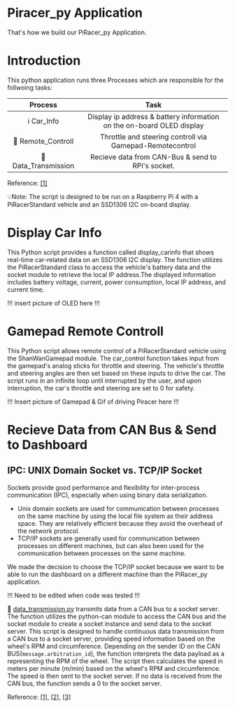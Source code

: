 # Piracer_py Application

That's how we build our PiRacer_py Application. 

# Introduction

This python application runs three Processes which are responsible for the follwoing tasks: 

|Process			   |Task																	|
|:--------------------:|:----------------------------------------------------------------------:|
| ℹ️ Car_Info		   | Display ip address & battery information on the on-board OLED display	|         
| 🛞 Remote_Controll   | Throttle and steering controll via Gamepad-Remotecontrol    			|
| 📡 Data_Transmission | Recieve data from CAN-Bus & send to RPi's socket. 				|

Reference: [[1]](https://docs.python.org/3/library/multiprocessing.html)

💡Note: The script is designed to be run on a Raspberry Pi 4 with a PiRacerStandard vehicle and an SSD1306 I2C on-board display. 

# Display Car Info
This Python script provides a function called display_carinfo that shows real-time car-related data on an SSD1306 I2C display. The function utilizes the PiRacerStandard class to access the vehicle's battery data and the socket module to retrieve the local IP address.The displayed information includes battery voltage, current, power consumption, local IP address, and current time. <br>

!!! insert picture of OLED here !!! <br>

# Gamepad Remote Controll 
This Python script allows remote control of a PiRacerStandard vehicle using the ShanWanGamepad module. The car_control function takes input from the gamepad's analog sticks for throttle and steering. The vehicle's throttle and steering angles are then set based on these inputs to drive the car. The script runs in an infinite loop until interrupted by the user, and upon interruption, the car's throttle and steering are set to 0 for safety. <br>

!!! Insert picture of Gamepad & Gif of driving Piracer here !!! <br>

# Recieve Data from CAN Bus & Send to Dashboard
## IPC: UNIX Domain Socket vs. TCP/IP Socket
Sockets provide good performance and flexibility for inter-process communication (IPC), especially when using binary data serialization.
- Unix domain sockets are used for communication between processes on the same machine by using the local file system as their address space. They are relatively efficient because they avoid the overhead of the network protocol.
- TCP/IP sockets are generally used for communication between processes on different machines, but can also been used for the communication between processes on the same machine. 

We made the decision to choose the TCP/IP socket because we want to be able to run the dashboard on a different machine than the PiRacer_py application. </a>
<br>

!!! Need to be edited when code was tested !!! <br>

📡 [data_transmission.py](../app/piracer_py/data_transmission.py) transmits data from a CAN bus to a socket server. The function utilizes the python-can module to access the CAN bus and the socket module to create a socket instance and send data to the socket server.
This script is designed to handle continuous data transmission from a CAN bus to a socket server, providing speed information based on the wheel's RPM and circumference.
Depending on the sender ID on the CAN BUS(`message.arbitration_id`), the function interprets the data payload as a representing the RPM of the wheel.
The script then calculates the speed in meters per minute (m/min) based on the wheel's RPM and circumference. The speed is then sent to the socket server.
If no data is received from the CAN bus, the function sends a 0 to the socket server.

Reference: [[1]](https://docs.python.org/3/library/socket.html), 
[[2]](https://en.m.wikipedia.org/wiki/Inter-process_communication), 
[[3]](https://python-can.readthedocs.io/en/stable/)


